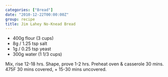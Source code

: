 ```yaml
---
categories: ["Bread"]
date: "2010-12-22T00:00:00Z"
group: recipe
title: Jim Lahey No-Knead Bread
---
```


- 400g flour (3 cups)
- 8g / 1.25 tsp salt
- 1g / 0.25 tsp yeast
- 300g water (1 1/3 cups)

Mix, rise 12-18 hrs.  Shape, prove 1-2 hrs. Preheat oven & casserole 30 mins. 475F 30 mins covered, + 15-30 mins uncovered.
